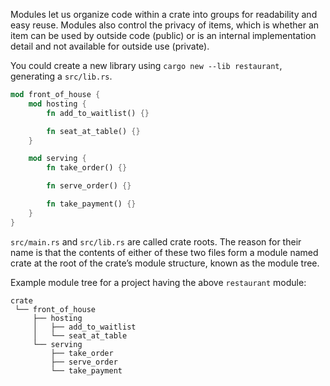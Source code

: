 Modules let us organize code within a crate into groups for readability and easy reuse. 
Modules also control the privacy of items, which is whether an item can be used by outside code (public) or is an internal implementation detail and not available for outside use (private).

You could create a new library using `cargo new --lib restaurant`, generating a `src/lib.rs`.
```rust
mod front_of_house {
    mod hosting {
        fn add_to_waitlist() {}

        fn seat_at_table() {}
    }

    mod serving {
        fn take_order() {}

        fn serve_order() {}

        fn take_payment() {}
    }
}
```

`src/main.rs` and `src/lib.rs` are called crate roots. 
The reason for their name is that the contents of either of these two files form a module named crate at the root of the crate’s module structure, known as the module tree.

Example module tree for a project having the above `restaurant` module:
```
crate
 └── front_of_house
     ├── hosting
     │   ├── add_to_waitlist
     │   └── seat_at_table
     └── serving
         ├── take_order
         ├── serve_order
         └── take_payment
```


